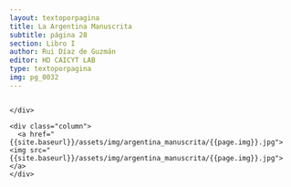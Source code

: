 ```yaml
---
layout: textoporpagina
title: La Argentina Manuscrita
subtitle: página 28
section: Libro I
author: Rui Díaz de Guzmán
editor: HD CAICYT LAB
type: textoporpagina
img: pg_0032
---
```


<div class="row">
    <div class="column">


    </div>

    <div class="column">
      <a href="{{site.baseurl}}/assets/img/argentina_manuscrita/{{page.img}}.jpg"><img src="{{site.baseurl}}/assets/img/argentina_manuscrita/{{page.img}}.jpg"></a>
    </div>
</div>